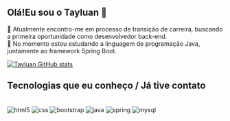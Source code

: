## Olá!Eu sou o Tayluan :wave:	

:telescope:	Atualmente encontro-me em processo de transição de carreira, buscando a primeira oportunidade como desenvolvedor back-end.        
:seedling:	No momento estou estudando a linguagem de programação Java, juntamente ao framework Spring Boot.

[![Tayluan GitHub stats](https://github-readme-stats.vercel.app/api?username=tayluansantos&show_icons=true&theme=tokyonight)](https://github.com/TayluanSantos)

## Tecnologias que eu conheço / Já tive contato

<div style="display:inline"><br>
  <img align="center" alt="html5" src="https://img.shields.io/badge/HTML5-E34F26?style=for-the-badge&logo=html5&logoColor=white"/>
  <img align="center" alt="css" src="https://img.shields.io/badge/CSS-239120?&style=for-the-badge&logo=css3&logoColor=white"/>
  <img align="center" alt="bootstrap" src="https://img.shields.io/badge/Bootstrap-563D7C?style=for-the-badge&logo=bootstrap&logoColor=white"/>
  <img align="center" alt="java" src="https://img.shields.io/badge/Java-ED8B00?style=for-the-badge&logo=openjdk&logoColor=white"/>
  <img align="center" alt="spring" src="https://img.shields.io/badge/Spring-6DB33F?style=for-the-badge&logo=spring&logoColor=white"/>
  <img align="center" alt="mysql" src="https://img.shields.io/badge/MySQL-00000F?style=for-the-badge&logo=mysql&logoColor=white"/>
</div>



